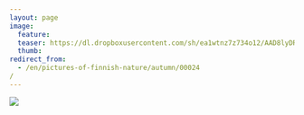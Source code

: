 ```yaml
---
layout: page
image:
  feature:
  teaser: https://dl.dropboxusercontent.com/sh/ea1wtnz7z734o12/AAD8lyDRcuhQ4rTYJ6QwVbsBa/luontokuvat/kes%C3%A4/2/DSC13607-245px.jpg
  thumb:
redirect_from:
  - /en/pictures-of-finnish-nature/autumn/00024/
---
```


[![](https://dl.dropboxusercontent.com/sh/ea1wtnz7z734o12/AAB1sA09eqtowQ9xHB1CumSKa/luontokuvat/kes%C3%A4/2/DSC13607-800px.jpg)](https://dl.dropboxusercontent.com/sh/ea1wtnz7z734o12/AACe0G4Di3HMo6kSzqfKhYwga/luontokuvat/kes%C3%A4/2/DSC13607.jpg)
